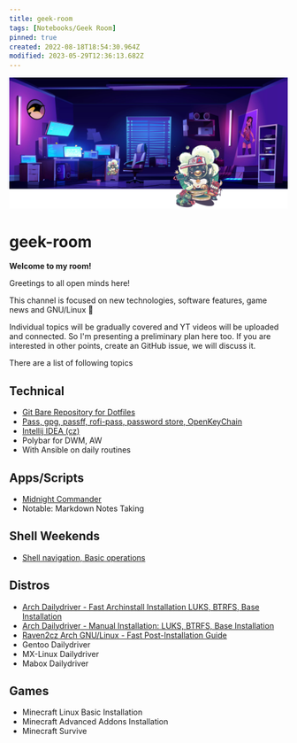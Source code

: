 ```yaml
---
title: geek-room
tags: [Notebooks/Geek Room]
pinned: true
created: 2022-08-18T18:54:30.964Z
modified: 2023-05-29T12:36:13.682Z
---
```


![geek-room-banner](attachments/geek-room-banner.png)

# geek-room

**Welcome to my room!**

Greetings to all open minds here!

This channel is focused on new technologies, software features, game news and GNU/Linux :penguin:

Individual topics will be gradually covered and YT videos will be uploaded and connected. So I'm presenting a preliminary plan here too. If you are interested in other points, create an GitHub issue, we will discuss it.

There are a list of following topics

<!--ts-->
<!--te-->

## Technical

* [Git Bare Repository for Dotfiles](git-bare-repo/git-bare-repo.md)
* [Pass, gpg, passff, rofi-pass, password store, OpenKeyChain](pass-zx2c4/pass-zx2c4.md)
* [Intellij IDEA (cz)](intellij-idea-cz/intellij-idea-cz.md)
* Polybar for DWM, AW
* With Ansible on daily routines

## Apps/Scripts

* [Midnight Commander](midnight-commander/midnight-commander.md)
* Notable: Markdown Notes Taking

## Shell Weekends

* [Shell navigation, Basic operations](shell-weekends-navigation-basics/shell-weekends-navigation-basics.md)

## Distros

* [Arch Dailydriver - Fast Archinstall Installation LUKS, BTRFS, Base Installation](arch-install-archinstall-luks-btrfs/arch-install-archinstall-luks-btrfs.md)
* [Arch Dailydriver - Manual Installation: LUKS, BTRFS, Base Installation](arch-install-luks-btrfs/arch-install-luks-btrfs.md)
* [Raven2cz Arch GNU/Linux - Fast Post-Installation Guide](arch-install-awesomewm/arch-install-awesomewm.md)
* Gentoo Dailydriver
* MX-Linux Dailydriver
* Mabox Dailydriver

## Games
* Minecraft Linux Basic Installation
* Minecraft Advanced Addons Installation
* Minecraft Survive


